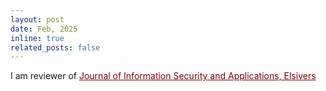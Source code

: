 ```yaml
---
layout: post
date: Feb, 2025
inline: true
related_posts: false
---
```



I am reviewer of <a href="https://www.sciencedirect.com/journal/journal-of-information-security-and-applications" style="color: maroon; text-decoration: underline;text-decoration-style;">Journal of Information Security and Applications, Elsivers</a> 